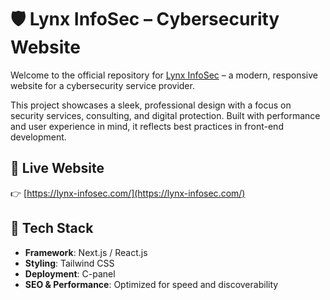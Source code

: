# 🛡️ Lynx InfoSec – Cybersecurity Website

Welcome to the official repository for [Lynx InfoSec](https://lynx-infosec.com/) – a modern, responsive website for a cybersecurity service provider.

This project showcases a sleek, professional design with a focus on security services, consulting, and digital protection. Built with performance and user experience in mind, it reflects best practices in front-end development.

## 🔗 Live Website

👉 [https://lynx-infosec.com/](https://lynx-infosec.com/)



## 🧰 Tech Stack

- **Framework**: Next.js / React.js  
- **Styling**: Tailwind CSS  
- **Deployment**: C-panel  
- **SEO & Performance**: Optimized for speed and discoverability
